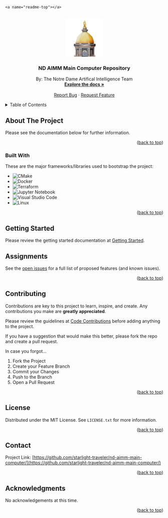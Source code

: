 `<a name="readme-top"></a>`

<!-- PROJECT SHIELDS -->

<!-- PROJECT LOGO -->

<br />
<div align="center">
  <a href="https://github.com/starlight-traveler/nd-aimm-main-computer">
    <img src="docs/docs/images/logo.png" alt="Logo" width="120" height="120">
  </a>

<h3 align="center">ND AIMM Main Computer Repository</h3>

<p align="center">
    By: The Notre Dame Artifical Intelligence Team
    <br />
    <a href="https://starlight-traveler.github.io/nd-aimm-main-computer/README.html"><strong>Explore the docs »</strong></a>
    <br />
    <br />
    <a href="https://github.com/starlight-traveler/nd-aimm-main-computer/issues/new?labels=bug&template=bug-report---.md">Report Bug</a>
    ·
    <a href="https://github.com/starlight-traveler/nd-aimm-main-computer/issues/new?labels=enhancement&template=feature-request---.md">Request Feature</a>
  </p>
</div>

<!-- TABLE OF CONTENTS -->

<details>
  <summary>Table of Contents</summary>
  <ol>
    <li>
      <a href="#about-the-project">About The Project</a>
      <ul>
        <li><a href="#built-with">Built With</a></li>
      </ul>
    </li>
    <li>
      <a href="#getting-started">Getting Started</a>
    </li>
    <li><a href="#contributing">Contributing</a></li>
    <li><a href="#license">License</a></li>
    <li><a href="#contact">Contact</a></li>
    <li><a href="#acknowledgments">Acknowledgments</a></li>
  </ol>
</details>

<!-- ABOUT THE PROJECT -->

## About The Project

Please see the documentation below for further information.

<p align="right">(<a href="#readme-top">back to top</a>)</p>

### Built With

These are the major frameworks/libraries used to bootstrap the project:

* ![CMake](https://img.shields.io/badge/CMake-%23008FBA.svg?style=for-the-badge&logo=cmake&logoColor=white)
* ![Docker](https://img.shields.io/badge/docker-%230db7ed.svg?style=for-the-badge&logo=docker&logoColor=white)
* ![Terraform](https://img.shields.io/badge/terraform-%235835CC.svg?style=for-the-badge&logo=terraform&logoColor=white)
* ![Jupyter Notebook](https://img.shields.io/badge/jupyter-%23FA0F00.svg?style=for-the-badge&logo=jupyter&logoColor=white)
* ![Visual Studio Code](https://img.shields.io/badge/Visual%20Studio%20Code-0078d7.svg?style=for-the-badge&logo=visual-studio-code&logoColor=white)
* ![Linux](https://img.shields.io/badge/Linux-FCC624?style=for-the-badge&logo=linux&logoColor=black)

<p align="right">(<a href="#readme-top">back to top</a>)</p>

<!-- GETTING STARTED -->

## Getting Started

Please review the getting started documentation at [Getting Started](https://starlight-traveler.github.io/nd-aimm-main-computer/README.html).

<!-- ROADMAP -->

## Assignments

See the [open issues](https://github.com/starlight-traveler/nd-aimm-main-computer/issues) for a full list of proposed features (and known issues).

<p align="right">(<a href="#readme-top">back to top</a>)</p>

<!-- CONTRIBUTING -->

## Contributing

Contributions are key to this project to learn, inspire, and create. Any contributions you make are **greatly appreciated**.

Please review the guidelines at [Code Contributions](https://starlight-traveler.github.io/nd-aimm-main-computer/README.html) before adding anything to the project.

If you have a suggestion that would make this better, please fork the repo and create a pull request.

In case you forgot...

1. Fork the Project
2. Create your Feature Branch
3. Commit your Changes
4. Push to the Branch
5. Open a Pull Request

<p align="right">(<a href="#readme-top">back to top</a>)</p>

<!-- LICENSE -->

## License

Distributed under the MIT License. See `LICENSE.txt` for more information.

<p align="right">(<a href="#readme-top">back to top</a>)</p>

<!-- CONTACT -->

## Contact

Project Link: [https://github.com/starlight-traveler/nd-aimm-main-computer/](https://github.com/starlight-traveler/nd-aimm-main-computer/)

<p align="right">(<a href="#readme-top">back to top</a>)</p>

<!-- ACKNOWLEDGMENTS -->

## Acknowledgments

No acknowledgements at this time.

<!-- 
* [Choose an Open Source License](https://choosealicense.com)
* [GitHub Emoji Cheat Sheet](https://www.webpagefx.com/tools/emoji-cheat-sheet)
* [Malven's Flexbox Cheatsheet](https://flexbox.malven.co/)
* [Malven's Grid Cheatsheet](https://grid.malven.co/)
* [Img Shields](https://shields.io)
* [GitHub Pages](https://pages.github.com)
* [Font Awesome](https://fontawesome.com)
* [React Icons](https://react-icons.github.io/react-icons/search) -->

<p align="right">(<a href="#readme-top">back to top</a>)</p>

<!-- MARKDOWN LINKS & IMAGES -->

<!-- https://www.markdownguide.org/basic-syntax/#reference-style-links -->

[contributors-shield]: https://img.shields.io/github/contributors/othneildrew/Best-README-Template.svg?style=for-the-badge
[contributors-url]: https://github.com/starlight-traveler/nd-aimm-main-computer/graphs/contributors
[forks-shield]: https://img.shields.io/github/forks/othneildrew/Best-README-Template.svg?style=for-the-badge
[forks-url]: https://github.com/starlight-traveler/nd-aimm-main-computer/network/members
[stars-shield]: https://img.shields.io/github/stars/othneildrew/Best-README-Template.svg?style=for-the-badge
[stars-url]: https://github.com/starlight-traveler/nd-aimm-main-computer/stargazers
[issues-shield]: https://img.shields.io/github/issues/othneildrew/Best-README-Template.svg?style=for-the-badge
[issues-url]: https://github.com/starlight-traveler/nd-aimm-main-computer/issues
[license-shield]: https://img.shields.io/github/license/othneildrew/Best-README-Template.svg?style=for-the-badge
[license-url]: https://github.com/starlight-traveler/nd-aimm-main-computer/blob/master/LICENSE.txt
[linkedin-shield]: https://img.shields.io/badge/-LinkedIn-black.svg?style=for-the-badge&logo=linkedin&colorB=555
[linkedin-url]: https://linkedin.com/in/othneildrew
[product-screenshot]: images/screenshot.png
[Next.js]: https://img.shields.io/badge/next.js-000000?style=for-the-badge&logo=nextdotjs&logoColor=white
[Next-url]: https://nextjs.org/
[React.js]: https://img.shields.io/badge/React-20232A?style=for-the-badge&logo=react&logoColor=61DAFB
[React-url]: https://reactjs.org/
[Vue.js]: https://img.shields.io/badge/Vue.js-35495E?style=for-the-badge&logo=vuedotjs&logoColor=4FC08D
[Vue-url]: https://vuejs.org/
[Angular.io]: https://img.shields.io/badge/Angular-DD0031?style=for-the-badge&logo=angular&logoColor=white
[Angular-url]: https://angular.io/
[Svelte.dev]: https://img.shields.io/badge/Svelte-4A4A55?style=for-the-badge&logo=svelte&logoColor=FF3E00
[Svelte-url]: https://svelte.dev/
[Laravel.com]: https://img.shields.io/badge/Laravel-FF2D20?style=for-the-badge&logo=laravel&logoColor=white
[Laravel-url]: https://laravel.com
[Bootstrap.com]: https://img.shields.io/badge/Bootstrap-563D7C?style=for-the-badge&logo=bootstrap&logoColor=white
[Bootstrap-url]: https://getbootstrap.com
[JQuery.com]: https://img.shields.io/badge/jQuery-0769AD?style=for-the-badge&logo=jquery&logoColor=white
[JQuery-url]: https://jquery.com
